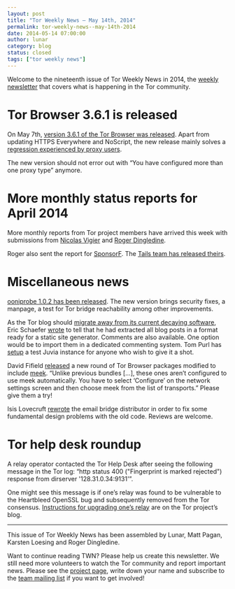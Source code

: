 ```yaml
---
layout: post
title: "Tor Weekly News — May 14th, 2014"
permalink: tor-weekly-news--may-14th-2014
date: 2014-05-14 07:00:00
author: lunar
category: blog
status: closed
tags: ["tor weekly news"]
---
```


Welcome to the nineteenth issue of Tor Weekly News in 2014, the [weekly newsletter](https://lists.torproject.org/cgi-bin/mailman/listinfo/tor-news) that covers what is happening in the Tor community.

Tor Browser 3.6.1 is released
=============================

On May 7th, [version 3.6.1 of the Tor Browser was released](https://blog.torproject.org/blog/tor-browser-361-released). Apart from updating HTTPS Everywhere and NoScript, the new release mainly solves a [regression experienced by proxy users](https://trac.torproject.org/projects/tor/ticket/11658).

The new version should not error out with “You have configured more than one proxy type” anymore.

More monthly status reports for April 2014
==========================================

More monthly reports from Tor project members have arrived this week with submissions from [Nicolas Vigier](https://lists.torproject.org/pipermail/tor-reports/2014-May/000531.html) and [Roger Dingledine](https://lists.torproject.org/pipermail/tor-reports/2014-May/000533.html).

Roger also sent the report for [SponsorF](https://lists.torproject.org/pipermail/tor-reports/2014-May/000532.html). The [Tails team has released theirs](https://tails.boum.org/news/report_2014_04/).

Miscellaneous news
==================

[ooniprobe 1.0.2 has been released](https://lists.torproject.org/pipermail/ooni-dev/2014-May/000114.html). The new version brings security fixes, a manpage, a test for Tor bridge reachability among other improvements.

As the Tor blog should [migrate away from its current decaying software](https://bugs.torproject.org/10022), Eric Schaefer [wrote](https://lists.torproject.org/pipermail/www-team/2014-May/000316.html) to tell that he had extracted all blog posts in a format ready for a static site generator. Comments are also available. One option would be to import them in a dedicated commenting system. Tom Purl has [setup](https://lists.torproject.org/pipermail/www-team/2014-May/000318.html) a test Juvia instance for anyone who wish to give it a shot.

David Fifield [released](https://lists.torproject.org/pipermail/tor-qa/2014-May/000410.html) a new round of Tor Browser packages modified to include [meek](https://trac.torproject.org/projects/tor/wiki/doc/meek). “Unlike previous bundles […], these ones aren’t configured to use meek automatically. You have to select ‘Configure’ on the network settings screen and then choose meek from the list of transports.” Please give them a try!

Isis Lovecruft [rewrote](https://lists.torproject.org/pipermail/tor-dev/2014-May/006856.html) the email bridge distributor in order to fix some fundamental design problems with the old code. Reviews are welcome.

Tor help desk roundup
=====================

A relay operator contacted the Tor Help Desk after seeing the following message in the Tor log: “http status 400 ("Fingerprint is marked rejected") response from dirserver '128.31.0.34:9131'”.

One might see this message is if one’s relay was found to be vulnerable to the Heartbleed OpenSSL bug and subsequently removed from the Tor consensus. [Instructions for upgrading one’s relay](https://blog.torproject.org/blog/openssl-bug-cve-2014-0160) are on the Tor project’s blog.

* * * * *

This issue of Tor Weekly News has been assembled by Lunar, Matt Pagan, Karsten Loesing and Roger Dingledine.

Want to continue reading TWN? Please help us create this newsletter. We still need more volunteers to watch the Tor community and report important news. Please see the [project page](https://trac.torproject.org/projects/tor/wiki/TorWeeklyNews), write down your name and subscribe to the [team mailing list](https://lists.torproject.org/cgi-bin/mailman/listinfo/news-team) if you want to get involved!
